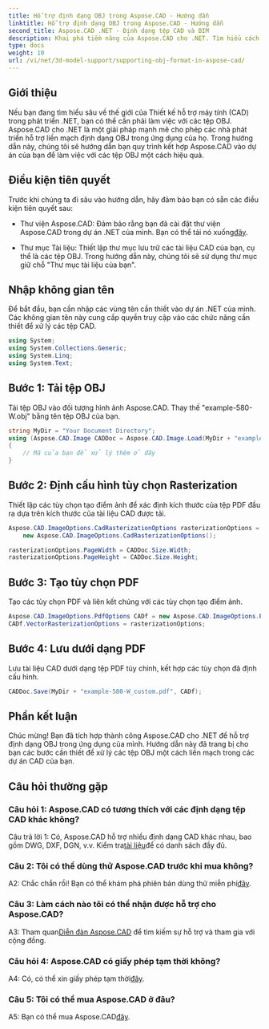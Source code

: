 ```yaml
---
title: Hỗ trợ định dạng OBJ trong Aspose.CAD - Hướng dẫn
linktitle: Hỗ trợ định dạng OBJ trong Aspose.CAD - Hướng dẫn
second_title: Aspose.CAD .NET - Định dạng tệp CAD và BIM
description: Khai phá tiềm năng của Aspose.CAD cho .NET. Tìm hiểu cách hỗ trợ liền mạch định dạng OBJ trong các ứng dụng CAD của bạn với hướng dẫn từng bước này.
type: docs
weight: 10
url: /vi/net/3d-model-support/supporting-obj-format-in-aspose-cad/
---
```

## Giới thiệu

Nếu bạn đang tìm hiểu sâu về thế giới của Thiết kế hỗ trợ máy tính (CAD) trong phát triển .NET, bạn có thể cần phải làm việc với các tệp OBJ. Aspose.CAD cho .NET là một giải pháp mạnh mẽ cho phép các nhà phát triển hỗ trợ liền mạch định dạng OBJ trong ứng dụng của họ. Trong hướng dẫn này, chúng tôi sẽ hướng dẫn bạn quy trình kết hợp Aspose.CAD vào dự án của bạn để làm việc với các tệp OBJ một cách hiệu quả.

## Điều kiện tiên quyết

Trước khi chúng ta đi sâu vào hướng dẫn, hãy đảm bảo bạn có sẵn các điều kiện tiên quyết sau:

-  Thư viện Aspose.CAD: Đảm bảo rằng bạn đã cài đặt thư viện Aspose.CAD trong dự án .NET của mình. Bạn có thể tải nó xuống[đây](https://releases.aspose.com/cad/net/).

- Thư mục Tài liệu: Thiết lập thư mục lưu trữ các tài liệu CAD của bạn, cụ thể là các tệp OBJ. Trong hướng dẫn này, chúng tôi sẽ sử dụng thư mục giữ chỗ "Thư mục tài liệu của bạn".

## Nhập không gian tên

Để bắt đầu, bạn cần nhập các vùng tên cần thiết vào dự án .NET của mình. Các không gian tên này cung cấp quyền truy cập vào các chức năng cần thiết để xử lý các tệp CAD.

```csharp
using System;
using System.Collections.Generic;
using System.Linq;
using System.Text;
```


## Bước 1: Tải tệp OBJ

Tải tệp OBJ vào đối tượng hình ảnh Aspose.CAD. Thay thế "example-580-W.obj" bằng tên tệp OBJ của bạn.

```csharp
string MyDir = "Your Document Directory";
using (Aspose.CAD.Image CADDoc = Aspose.CAD.Image.Load(MyDir + "example-580-W.obj"))
{
    // Mã của bạn để xử lý thêm ở đây
}
```

## Bước 2: Định cấu hình tùy chọn Rasterization

Thiết lập các tùy chọn tạo điểm ảnh để xác định kích thước của tệp PDF đầu ra dựa trên kích thước của tài liệu CAD được tải.

```csharp
Aspose.CAD.ImageOptions.CadRasterizationOptions rasterizationOptions =
    new Aspose.CAD.ImageOptions.CadRasterizationOptions();

rasterizationOptions.PageWidth = CADDoc.Size.Width;
rasterizationOptions.PageHeight = CADDoc.Size.Height;
```

## Bước 3: Tạo tùy chọn PDF

Tạo các tùy chọn PDF và liên kết chúng với các tùy chọn tạo điểm ảnh.

```csharp
Aspose.CAD.ImageOptions.PdfOptions CADf = new Aspose.CAD.ImageOptions.PdfOptions();
CADf.VectorRasterizationOptions = rasterizationOptions;
```

## Bước 4: Lưu dưới dạng PDF

Lưu tài liệu CAD dưới dạng tệp PDF tùy chỉnh, kết hợp các tùy chọn đã định cấu hình.

```csharp
CADDoc.Save(MyDir + "example-580-W_custom.pdf", CADf);
```

## Phần kết luận

Chúc mừng! Bạn đã tích hợp thành công Aspose.CAD cho .NET để hỗ trợ định dạng OBJ trong ứng dụng của mình. Hướng dẫn này đã trang bị cho bạn các bước cần thiết để xử lý các tệp OBJ một cách liền mạch trong các dự án CAD của bạn.

## Câu hỏi thường gặp

### Câu hỏi 1: Aspose.CAD có tương thích với các định dạng tệp CAD khác không?

 Câu trả lời 1: Có, Aspose.CAD hỗ trợ nhiều định dạng CAD khác nhau, bao gồm DWG, DXF, DGN, v.v. Kiểm tra[tài liệu](https://reference.aspose.com/cad/net/)để có danh sách đầy đủ.

### Câu 2: Tôi có thể dùng thử Aspose.CAD trước khi mua không?

 A2: Chắc chắn rồi! Bạn có thể khám phá phiên bản dùng thử miễn phí[đây](https://releases.aspose.com/).

### Câu 3: Làm cách nào tôi có thể nhận được hỗ trợ cho Aspose.CAD?

 A3: Tham quan[Diễn đàn Aspose.CAD](https://forum.aspose.com/c/cad/19) để tìm kiếm sự hỗ trợ và tham gia với cộng đồng.

### Câu hỏi 4: Aspose.CAD có giấy phép tạm thời không?

 A4: Có, có thể xin giấy phép tạm thời[đây](https://purchase.aspose.com/temporary-license/).

### Câu 5: Tôi có thể mua Aspose.CAD ở đâu?

 A5: Bạn có thể mua Aspose.CAD[đây](https://purchase.aspose.com/buy).